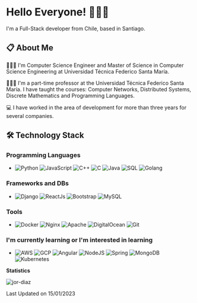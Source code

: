 # Hello Everyone! 👨🏽‍💻

I'm a Full-Stack developer from Chile, based in Santiago.

## 📋 About Me

🧑🏻‍🎓 I'm Computer Science Engineer and Master of Science in Computer Science Engineering at Universidad Técnica Federico Santa María.

🧑🏻‍🏫 I'm a part-time professor at the Universidad Técnica Federico Santa María. I have taught the courses: Computer Networks, Distributed Systems, Discrete Mathematics and Programming Languages.

💻 I have worked in the area of development for more than three years for several companies.

## 🛠 Technology Stack

### Programming Languages

- ![Python](https://img.shields.io/badge/-Python-EEEEEE?style=flat-square&logo=Python)
  ![JavaScript](https://img.shields.io/badge/-JavaScript-EEEEEE?style=flat-square&logo=JavaScript)
  ![C++](https://img.shields.io/badge/-C++-EEEEEE?style=flat-square&logo=c%2b%2b&logoColor=00599C)
  ![C](https://img.shields.io/badge/-C-EEEEEE?style=flat-square&logo=C)
  ![Java](https://img.shields.io/badge/-Java-EEEEEE?style=flat-square&logo=Java&logoColor=007396)
  ![SQL](https://img.shields.io/badge/-SQL-EEEEEE?style=flat-square&logo=MySQL)
  ![Golang](https://img.shields.io/badge/-Go-EEEEEE?style=flat-square&logo=Go)

### Frameworks and DBs

- ![Django](https://img.shields.io/badge/-Django-EEEEEE?style=flat-square&logo=Django&logoColor=darkgreen) ![ReactJs](https://img.shields.io/badge/-ReactJs-EEEEEE?style=flat-square&logo=REACT) ![Bootstrap](https://img.shields.io/badge/-Bootstrap-EEEEEE?style=flat-square&logo=Bootstrap) ![MySQL](https://img.shields.io/badge/-MySQL-EEEEEE?style=flat-square&logo=Mysql)

### Tools

- ![Docker](https://img.shields.io/badge/-Docker-EEEEEE?style=flat-square&logo=docker) ![Nginx](https://img.shields.io/badge/-Nginx-EEEEEE?style=flat-square&logo=nginx&logoColor=green) ![Apache](https://img.shields.io/badge/-Apache-EEEEEE?style=flat-square&logo=apache&logoColor=purple) ![DigitalOcean](https://img.shields.io/badge/-DigitalOcean-EEEEEE?style=flat-square&logo=DigitalOcean) ![Git](https://img.shields.io/badge/-Git-EEEEEE?style=flat-square&logo=git)

### I'm currently learning or I'm interested in learning

- ![AWS](https://img.shields.io/badge/AWS-EEEEEE?style=flat-square&logo=amazon-aws&logoColor=orange) ![GCP](https://img.shields.io/badge/GoogleCloud-EEEEEE?style=flat-square&logo=google-cloud) ![Angular](https://img.shields.io/badge/Angular-EEEEEE?style=flat-square&logo=angular&logoColor=red) ![NodeJS](https://img.shields.io/badge/node.js-EEEEEE?style=flat-square&logo=node.js) ![Spring](https://img.shields.io/badge/spring-EEEEEE.svg?style=flat-square&logo=spring&logoColor=green) ![MongoDB](https://img.shields.io/badge/-MongoDB-EEEEEE?style=flat-square&logo=MongoDB&logoColor=green) ![Kubernetes](https://img.shields.io/badge/-Kubernetes-EEEEEE?style=flat-square&logo=Kubernetes&logoColor=yellow)

**Statistics**

<p><img align="center" src="https://github-readme-stats.vercel.app/api/top-langs?username=jor-diaz&show_icons=true&locale=en&layout=compact&exclude_repo=Jor-Diaz" alt="jor-diaz" /></p>

Last Updated on 15/01/2023

<!--
**Jor-Diaz/Jor-Diaz** is a ✨ _special_ ✨ repository because its `README.md` (this file) appears on your GitHub profile.

Here are some ideas to get you started:

- 🔭 I’m currently working on ...
- 🌱 I’m currently learning ...
- 👯 I’m looking to collaborate on ...
- 🤔 I’m looking for help with ...
- 💬 Ask me about ...
- 📫 How to reach me: ...
- 😄 Pronouns: ...
- ⚡ Fun fact: ...
  -->
